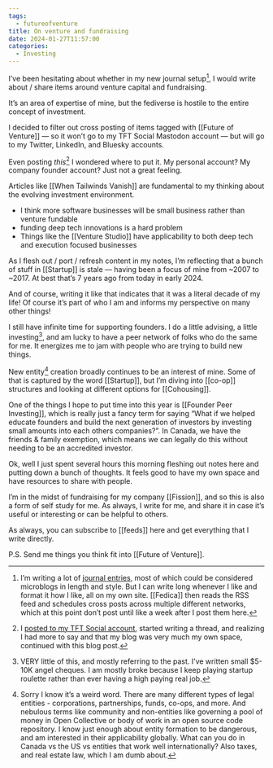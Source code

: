 ```yaml
---
tags:
  - futureofventure
title: On venture and fundraising
date: 2024-01-27T11:57:00
categories:
  - Investing
---
```

I’ve been hesitating about whether in my new journal setup[^journal], I would write about / share items around venture capital and fundraising. 

It’s an area of expertise of mine, but the fediverse is hostile to the entire concept of investment.

I decided to filter out cross posting of items tagged with [[Future of Venture]] — so it won’t go to my TFT Social Mastodon account — but will go to my Twitter, LinkedIn, and Bluesky accounts.

Even posting _this_[^posting] I wondered where to put it. My personal account? My company founder account? Just not a great feeling.

Articles like [[When Tailwinds Vanish]] are fundamental to my thinking about the evolving  investment environment. 

* I think more software businesses will be small business rather than venture fundable
* funding deep tech innovations is a hard problem 
* Things like the [[Venture Studio]] have applicability to both deep tech and execution focused businesses 

As I flesh out / port / refresh content in my notes, I’m reflecting that a bunch of stuff in [[Startup]] is stale — having been a focus of mine from ~2007 to ~2017. At best that’s 7 years ago from today in early 2024.

And of course, writing it like that indicates that it was a literal decade of my life! Of course it’s part of who I am and informs my perspective on many other things!

I still have infinite time for supporting founders. I do a little advising, a little investing[^investing], and am lucky to have a peer network of folks who do the same for me. It energizes me to jam with people who are trying to build new things.

New entity[^entity] creation broadly continues to be an interest of mine. Some of that is captured by the word [[Startup]], but I’m diving into [[co-op]] structures and looking at different options for [[Cohousing]].

One of the things I hope to put time into this year is [[Founder Peer Investing]], which is really just a fancy term for saying “What if we helped educate founders and build the next generation of investors by investing small amounts into each others companies?”. In Canada, we have the friends & family exemption, which means we can legally do this without needing to be an accredited investor. 

Ok, well I just spent several hours this morning fleshing out notes here and putting down a bunch of thoughts. It feels good to have my own space and have resources to share with people. 

I’m in the midst of fundraising for my company [[Fission]], and so this is also a form of self study for me. As always, I write for me, and share it in case it’s useful or interesting or can be helpful to others. 

As always, you can subscribe to [[feeds]] here and get everything that I write directly.

P.S. Send me things you think fit into [[Future of Venture]].

[^journal]: I’m writing a lot of [journal entries](https://bmannconsulting.com/journal/), most of which could be considered microblogs in length and style. But I can write long whenever I like and format it how I like, all on my own site. [[Fedica]] then reads the RSS feed and schedules cross posts across multiple different networks, which at this point don’t post until like a week after I post them here. 

[^posting]: I [posted to my TFT Social account](https://toolsforthought.social/@boris/111829304211822497), started writing a thread, and realizing I had more to say and that my blog was very much my own space, continued with this blog post. 

[^entity]: Sorry I know it’s a weird word. There are many different types of legal entities - corporations, partnerships, funds, co-ops, and more. And nebulous terms like community and non-entities like governing a pool of money in Open Collective or body of work in an open source code repository. I know just enough about entity formation to be dangerous, and am interested in their applicability globally. What can you do in Canada vs the US vs entities that work well internationally? Also taxes, and real estate law, which I am dumb about.

[^investing]: VERY little of this, and mostly referring to the past. I’ve written small $5-10K angel cheques. I am mostly broke because I keep playing startup roulette rather than ever having a high paying real job.